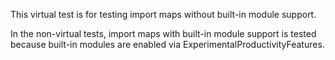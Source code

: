 This virtual test is for testing import maps without built-in module support.

In the non-virtual tests, import maps with built-in module support is tested
because built-in modules are enabled via ExperimentalProductivityFeatures.
